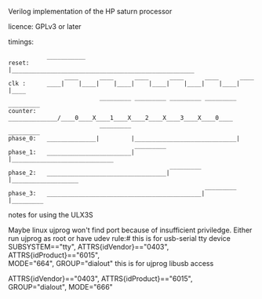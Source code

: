Verilog implementation of the HP saturn processor

licence: GPLv3 or later


timings:
```
           ___________   
reset:                |____________________________________________________
                ____      ____      ____      ____      ____      ____
clk :      ____|    |____|    |____|    |____|    |____|    |____|    |____
                          _________ _________ _________ _________ _________
counter:   ______________/____0____X____1____X____2____X____3____X____0____
                          _________                               _________
phase_0:   ______________|         |_____________________________|
                                    _________
phase_1:   ________________________|         |_____________________________
                                              _________
phase_2:   __________________________________|         |___________________
                                                        _________
phase_3:   ____________________________________________|         |_________
```

notes for using the ULX3S

Maybe linux ujprog won't find port because of insufficient priviledge. Either run ujprog as root or have udev rule:# this is for usb-serial tty device
SUBSYSTEM=="tty", ATTRS{idVendor}=="0403", ATTRS{idProduct}=="6015", \
MODE="664", GROUP="dialout"
this is for ujprog libusb access

ATTRS{idVendor}=="0403", ATTRS{idProduct}=="6015", \
GROUP="dialout", MODE="666"


